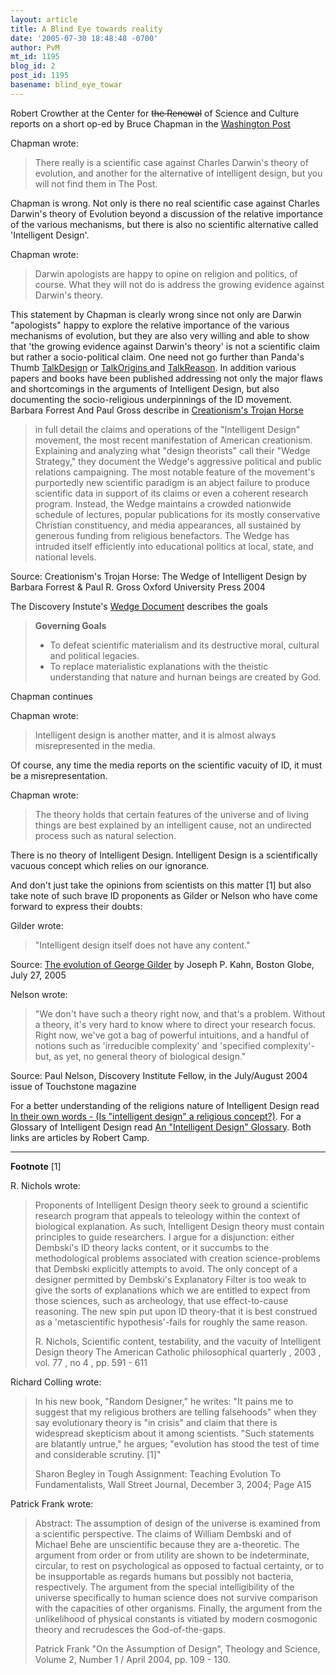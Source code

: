 ```yaml
---
layout: article
title: A Blind Eye towards reality
date: '2005-07-30 18:48:48 -0700'
author: PvM
mt_id: 1195
blog_id: 2
post_id: 1195
basename: blind_eye_towar
---
```

Robert Crowther at the Center for ~~the Renewal~~ of Science and Culture reports on a short op-ed by Bruce Chapman in the [Washington Post](http://www.evolutionnews.org/index.php?title=blind_eye_toward_intelligent_design&amp;more=1&amp;c=1&amp;tb=1&amp;pb=1)

Chapman wrote:

> There really is a scientific case against Charles Darwin's theory of evolution, and another for the alternative of intelligent design, but you will not find them in The Post.

Chapman is wrong. Not only is there no real scientific case against Charles Darwin's theory of Evolution beyond a discussion of the relative importance of the various mechanisms, but there is also no scientific alternative called 'Intelligent Design'.

Chapman wrote:

> Darwin apologists are happy to opine on religion and politics, of course. What they will not do is address the growing evidence against Darwin's theory.

This statement by Chapman is clearly wrong since not only are Darwin "apologists" happy to explore the relative importance of the various mechanisms of evolution, but they are also very willing and able to show that 'the growing evidence against Darwin's theory' is not a scientific claim but rather a socio-political claim. One need not go further than Panda's Thumb [TalkDesign](http://www.talkdesign.org/) or [TalkOrigins ](http://talkorigins.org/origins/faqs-creationists.html) and [TalkReason](http://talkreason.org/). In addition various papers and books have been published addressing not only the major flaws and shortcomings in the arguments of Intelligent Design, but also documenting the socio-religious underpinnings of the ID movement. Barbara Forrest And Paul Gross describe in [Creationism's Trojan Horse](http://www.creationismstrojanhorse.com/) 

> in full detail the claims and operations of the "Intelligent Design" movement, the most recent manifestation of American creationism. Explaining and analyzing what "design theorists" call their "Wedge Strategy," they document the Wedge's aggressive political and public relations campaigning. The most notable feature of the movement's purportedly new scientific paradigm is an abject failure to produce scientific data in support of its claims or even a coherent research program. Instead, the Wedge maintains a crowded nationwide schedule of lectures, popular publications for its mostly conservative Christian constituency, and media appearances, all sustained by generous funding from religious benefactors. The Wedge has intruded itself efficiently into educational politics at local, state, and national levels. 

Source: Creationism's Trojan Horse: The Wedge of Intelligent Design by Barbara Forrest & Paul R. Gross Oxford University Press 2004 

The Discovery Instute's [Wedge Document](http://www.geocities.com/CapeCanaveral/Hangar/2437/wedge.html) describes the goals

> **Governing Goals**
> 
> 
> * To defeat scientific materialism and its destructive moral, cultural and political legacies.
> * To replace materialistic explanations with the theistic understanding that nature and hurnan beings are created by God.

Chapman continues

Chapman wrote:

> Intelligent design is another matter, and it is almost always misrepresented in the media.

Of course, any time the media reports on the scientific vacuity of ID, it must be a misrepresentation.

Chapman wrote:

> The theory holds that certain features of the universe and of living things are best explained by an intelligent cause, not an undirected process such as natural selection.

There is no theory of Intelligent Design. Intelligent Design is a scientifically vacuous concept which relies on our ignorance.

And don't just take the opinions from scientists on this matter \[1\] but also take note of such brave ID proponents as Gilder or Nelson who have come forward to express their doubts:

Gilder wrote:

> "Intelligent design itself does not have any content."

Source: [The evolution of George Gilder](http://www.boston.com/news/globe/living/articles/2005/07/27/the_evolution_of_george_gilder?mode=PF) by Joseph P. Kahn, Boston Globe, July 27, 2005

Nelson wrote:

> "We don't have such a theory right now, and that's a problem. Without a theory, it's very hard to know where to direct your research focus. Right now, we've got a bag of powerful intuitions, and a handful of notions such as 'irreducible complexity' and 'specified complexity'- but, as yet, no general theory of biological design."

Source: Paul Nelson, Discovery Institute Fellow, in the July/August 2004 issue of Touchstone magazine

For a better understanding of the religions nature of Intelligent Design read [ In their own words - (Is "intelligent design" a religious concept?)](http://litcandle.blogspot.com/2005/07/in-their-own-words-is-intelligent.html). For a Glossary of Intelligent Design read [ An "Intelligent Design" Glossary](http://litcandle.blogspot.com/2005/05/intelligent-design-glossary.html). Both links are articles by Robert Camp.

*********

**Footnote** \[1\]

R. Nichols wrote:

> Proponents of Intelligent Design theory seek to ground a scientific research program that appeals to teleology within the context of biological explanation. As such, Intelligent Design theory must contain principles to guide researchers. I argue for a disjunction: either Dembski's ID theory lacks content, or it succumbs to the methodological problems associated with creation science-problems that Dembski explicitly attempts to avoid. The only concept of a designer permitted by Dembski's Explanatory Filter is too weak to give the sorts of explanations which we are entitled to expect from those sciences, such as archeology, that use effect-to-cause reasoning. The new spin put upon ID theory-that it is best construed as a 'metascientific hypothesis'-fails for roughly the same reason.
> 
> R. Nichols, Scientific content, testability, and the vacuity of Intelligent Design theory The American Catholic philosophical quarterly , 2003 , vol. 77 , no 4 , pp. 591 - 611

Richard Colling wrote:

> In his new book, "Random Designer," he writes: "It pains me to suggest that my religious brothers are telling falsehoods" when they say evolutionary theory is "in crisis" and claim that there is widespread skepticism about it among scientists. "Such statements are blatantly untrue," he argues; "evolution has stood the test of time and considerable scrutiny. \[1\]"
> 
> Sharon Begley in Tough Assignment: Teaching Evolution To Fundamentalists, Wall Street Journal, December 3, 2004; Page A15

Patrick Frank wrote:

> Abstract: The assumption of design of the universe is examined from a scientific perspective. The claims of William Dembski and of Michael Behe are unscientific because they are a-theoretic. The argument from order or from utility are shown to be indeterminate, circular, to rest on psychological as opposed to factual certainty, or to be insupportable as regards humans but possibly not bacteria, respectively. The argument from the special intelligibility of the universe specifically to human science does not survive comparison with the capacities of other organisms. Finally, the argument from the unlikelihood of physical constants is vitiated by modern cosmogonic theory and recrudesces the God-of-the-gaps.
> 
> Patrick Frank "On the Assumption of Design", Theology and Science, Volume 2, Number 1 / April 2004, pp. 109 - 130.
